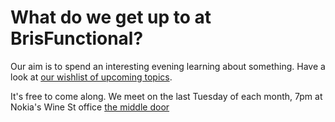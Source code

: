 What do we get up to at BrisFunctional?
===============================

  Our aim is to spend an interesting evening learning about something.  Have a look at [our wishlist of upcoming topics](https://github.com/BrisFunctional/plans/wiki/Topics).

  It's free to come along. We meet on the last Tuesday of each month, 7pm at Nokia's Wine St office [the middle door](https://maps.google.co.uk/maps?q=wine+st+bristol&ll=51.455157,-2.592452&spn=0.007809,0.017273&safe=active&hnear=Wine+St,+Bristol,+United+Kingdom&gl=uk&t=m&z=16&layer=c&cbll=51.455212,-2.592273&panoid=dD_n1Q-tOBSUJi53cfog_g&cbp=12,313.71,,0,-1.23)
